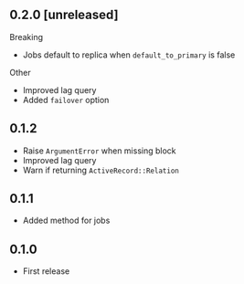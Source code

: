 ## 0.2.0 [unreleased]

Breaking

- Jobs default to replica when `default_to_primary` is false

Other

- Improved lag query
- Added `failover` option

## 0.1.2

- Raise `ArgumentError` when missing block
- Improved lag query
- Warn if returning `ActiveRecord::Relation`

## 0.1.1

- Added method for jobs

## 0.1.0

- First release

